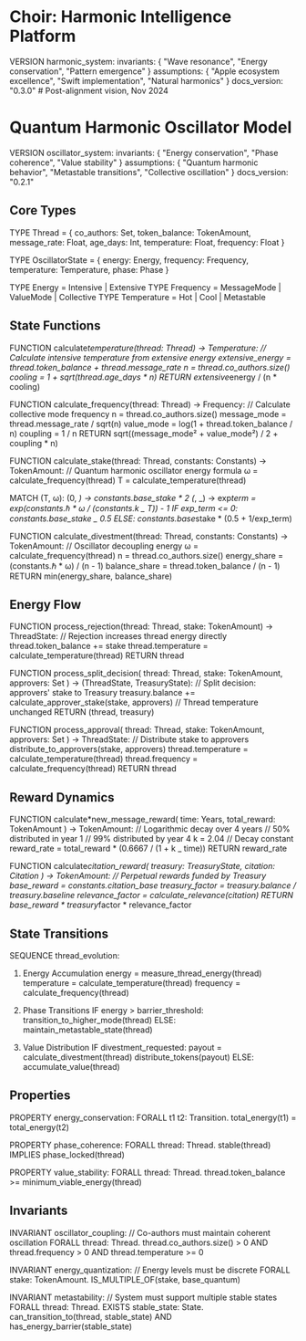 # Choir: Harmonic Intelligence Platform

VERSION harmonic_system:
invariants: {
"Wave resonance",
"Energy conservation",
"Pattern emergence"
}
assumptions: {
"Apple ecosystem excellence",
"Swift implementation",
"Natural harmonics"
}
docs_version: "0.3.0"  # Post-alignment vision, Nov 2024
# Quantum Harmonic Oscillator Model

VERSION oscillator_system:
invariants: {
"Energy conservation",
"Phase coherence",
"Value stability"
}
assumptions: {
"Quantum harmonic behavior",
"Metastable transitions",
"Collective oscillation"
}
docs_version: "0.2.1"

## Core Types

TYPE Thread = {
co_authors: Set<PublicKey>,
token_balance: TokenAmount,
message_rate: Float,
age_days: Int,
temperature: Float,
frequency: Float
}

TYPE OscillatorState = {
energy: Energy,
frequency: Frequency,
temperature: Temperature,
phase: Phase
}

TYPE Energy = Intensive | Extensive
TYPE Frequency = MessageMode | ValueMode | Collective
TYPE Temperature = Hot | Cool | Metastable

## State Functions

FUNCTION calculate*temperature(thread: Thread) -> Temperature:
// Calculate intensive temperature from extensive energy
extensive_energy = thread.token_balance + thread.message_rate
n = thread.co_authors.size()
cooling = 1 + sqrt(thread.age_days * n)
RETURN extensive*energy / (n * cooling)

FUNCTION calculate_frequency(thread: Thread) -> Frequency:
// Calculate collective mode frequency
n = thread.co_authors.size()
message_mode = thread.message_rate / sqrt(n)
value_mode = log(1 + thread.token_balance / n)
coupling = 1 / n
RETURN sqrt((message_mode² + value_mode²) / 2 + coupling \* n)

FUNCTION calculate_stake(thread: Thread, constants: Constants) -> TokenAmount:
// Quantum harmonic oscillator energy formula
ω = calculate_frequency(thread)
T = calculate_temperature(thread)

MATCH (T, ω):
(0, _) -> constants.base_stake \* 2
(_, \_) ->
exp*term = exp(constants.ℏ * ω / (constants.k _ T)) - 1
IF exp_term <= 0:
constants.base_stake _ 0.5
ELSE:
constants.base*stake * (0.5 + 1/exp_term)

FUNCTION calculate_divestment(thread: Thread, constants: Constants) -> TokenAmount:
// Oscillator decoupling energy
ω = calculate_frequency(thread)
n = thread.co_authors.size()
energy_share = (constants.ℏ \* ω) / (n - 1)
balance_share = thread.token_balance / (n - 1)
RETURN min(energy_share, balance_share)

## Energy Flow

FUNCTION process_rejection(thread: Thread, stake: TokenAmount) -> ThreadState:
// Rejection increases thread energy directly
thread.token_balance += stake
thread.temperature = calculate_temperature(thread)
RETURN thread

FUNCTION process_split_decision(
thread: Thread,
stake: TokenAmount,
approvers: Set<PublicKey>
) -> (ThreadState, TreasuryState):
// Split decision: approvers' stake to Treasury
treasury.balance += calculate_approver_stake(stake, approvers)
// Thread temperature unchanged
RETURN (thread, treasury)

FUNCTION process_approval(
thread: Thread,
stake: TokenAmount,
approvers: Set<PublicKey>
) -> ThreadState:
// Distribute stake to approvers
distribute_to_approvers(stake, approvers)
thread.temperature = calculate_temperature(thread)
thread.frequency = calculate_frequency(thread)
RETURN thread

## Reward Dynamics

FUNCTION calculate*new_message_reward(
time: Years,
total_reward: TokenAmount
) -> TokenAmount:
// Logarithmic decay over 4 years
// 50% distributed in year 1
// 99% distributed by year 4
k = 2.04 // Decay constant
reward_rate = total_reward * (0.6667 / (1 + k \_ time))
RETURN reward_rate

FUNCTION calculate*citation_reward(
treasury: TreasuryState,
citation: Citation
) -> TokenAmount:
// Perpetual rewards funded by Treasury
base_reward = constants.citation_base
treasury_factor = treasury.balance / treasury.baseline
relevance_factor = calculate_relevance(citation)
RETURN base_reward * treasury*factor * relevance_factor

## State Transitions

SEQUENCE thread_evolution:

1. Energy Accumulation
   energy = measure_thread_energy(thread)
   temperature = calculate_temperature(thread)
   frequency = calculate_frequency(thread)

2. Phase Transitions
   IF energy > barrier_threshold:
   transition_to_higher_mode(thread)
   ELSE:
   maintain_metastable_state(thread)

3. Value Distribution
   IF divestment_requested:
   payout = calculate_divestment(thread)
   distribute_tokens(payout)
   ELSE:
   accumulate_value(thread)

## Properties

PROPERTY energy_conservation:
FORALL t1 t2: Transition.
total_energy(t1) = total_energy(t2)

PROPERTY phase_coherence:
FORALL thread: Thread.
stable(thread) IMPLIES phase_locked(thread)

PROPERTY value_stability:
FORALL thread: Thread.
thread.token_balance >= minimum_viable_energy(thread)

## Invariants

INVARIANT oscillator_coupling:
// Co-authors must maintain coherent oscillation
FORALL thread: Thread.
thread.co_authors.size() > 0 AND
thread.frequency > 0 AND
thread.temperature >= 0

INVARIANT energy_quantization:
// Energy levels must be discrete
FORALL stake: TokenAmount.
IS_MULTIPLE_OF(stake, base_quantum)

INVARIANT metastability:
// System must support multiple stable states
FORALL thread: Thread.
EXISTS stable_state: State.
can_transition_to(thread, stable_state) AND
has_energy_barrier(stable_state)
